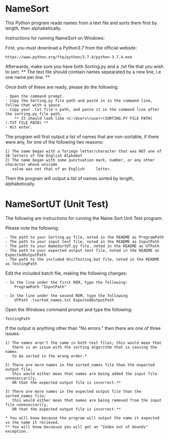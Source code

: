 # NameSort
This Python program reads names from a text file and sorts them first by length, then alphabetically.

Instructions for running NameSort on Windows: 

First, you must download a Python3.7 from the official website:

	https://www.python.org/ftp/python/3.7.4/python-3.7.4.exe

Afterwards, make sure you have both Sorting.py and a .txt file that you wish to sort. 
	** The text file should comtain names sepearated by a new line, i.e one name per line. **

Once both of these are ready, please do the following:

	- Open the command prompt.
	- Copy the Sorting.py file path and paste in in the command line, follow that with a space. 
	- Copy your .txt file's path, and paste it in the command line after the sorting.py file path.
		** It should look like <C:\Users\<user>(SORTING.PY FILE PATH) (.TXT FILE PATH) **
	- Hit enter.

The program will first output a list of names that are non-sortable, if there were any, for one of the following two reasons:

	1) The name began with a foriegn letter/character that was NOT one of 26 letters of the English Alphabet
	2) The name began with some punctuation mark, number, or any other character whose unicode 
	   value was not that of an English     letter.

Then the program will output a list of names sorted by length, alphabetically. 

# NameSortUT (Unit Test)
The following are instructions for running the Name Sort Unit Test program.

Please note the following:

	- The path to your Sorting.py file, noted in the README as ProgramPath
	- The path to your input text file, noted in the README as InputPath
	- The path to your NameSortUT.py file, noted in the README as UTPath
	- The path to your expected output text file, noted in the README as ExpectedOutputPath
	- The path to the included UnitTesting.bat file, noted in the README as TestingPath

Edit the included batch file, making the following changes:

	- In the line under the first REM, type the following:
		ProgramPath "InputPath"

	- In the line under the second REM, type the following
		UTPath .\sorted_names.txt ExpectedOutputPath
		
Open the Windows command prompt and type the following:
	
	TestingPath

If the output is anything other than "No errors." then there are one of three issues:

	1) The names aren't the same in both text files; this would mean that
	   there is an issue with the sorting algorithm that is causing the names
	   to be sorted in the wrong order.*

	2) There are more names in the sorted_names file than the expected output file;
	   this would either mean that names are being added the input file unneseccarily,
	   OR that the expected output file is incorrect.**

	3) There are more names in the expected output file than the sorted_names file;
	   this would either mean that names are being removed from the input file unneseccarily,
	   OR that the expected output file is incorrect.**
	
	* You will know because the program will output the name it expected vs the name it recieved.
	** You will know becasuse you will get an "Index out of bounds" exception.
